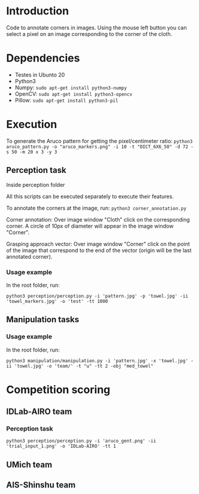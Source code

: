 # Introduction

Code to annotate corners in images. Using the mouse left button you can select a pixel on an image corresponding to the corner of the cloth.

# Dependencies

- Testes in Ubunto 20
- Python3
- Numpy: ``sudo apt-get install python3-numpy``
- OpenCV: ``sudo apt-get install python3-opencv``
- Pillow: ``sudo apt-get install python3-pil``

# Execution

To generate the Aruco pattern for getting the pixel/centimeter ratio:
``python3 aruco_pattern.py -o "aruco_markers.png" -i 10 -t "DICT_6X6_50" -d 72 -s 50 -m 20 x 3 -y 3``

## Perception task


Inside perception folder

All this scripts can be executed separately to execute their features.

To annotate the corners at the image, run:
``python3 corner_annotation.py``

Corner annotation:
Over image window "Cloth" click on the corresponding corner. A circle of 10px of diameter will appear in the image window "Corner".

Grasping approach vector:
Over image window "Corner" click on the point of the image that correspond to the end of the vector (origin will be the last annotated corner).

### Usage example

In the root folder, run:
 
``python3 perception/perception.py -i 'pattern.jpg' -p 'towel.jpg' -ii 'towel_markers.jpg' -o 'test' -tt 1000``

## Manipulation tasks


<!--All this scripts can be executed separately to execute their features.

To set the contour of the cloth, run:
``python3 contour_annotation.py``

To draw the contour, click in sequence the vertices that compose the contour. To close the contour press the mouse right button.-->

### Usage example

In the root folder, run:

``python3 manipulation/manipulation.py -i 'pattern.jpg' -x 'towel.jpg' -ii 'towel.jpg' -o 'team/' -t "u" -tt 2 -obj "med_towel"``


# Competition scoring

## IDLab-AIRO team

### Perception task

``python3 perception/perception.py -i 'aruco_gent.png' -ii 'trial_input_1.png' -o 'IDLab-AIRO' -tt 1``


## UMich team

## AIS-Shinshu team


